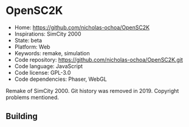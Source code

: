 # OpenSC2K

- Home: https://github.com/nicholas-ochoa/OpenSC2K
- Inspirations: SimCity 2000
- State: beta
- Platform: Web
- Keywords: remake, simulation
- Code repository: https://github.com/nicholas-ochoa/OpenSC2K.git
- Code language: JavaScript
- Code license: GPL-3.0
- Code dependencies: Phaser, WebGL

Remake of SimCity 2000.
Git history was removed in 2019. Copyright problems mentioned.

## Building
